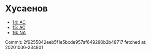 # Хусаенов
- [14: AC](14.md)
- [15: AC](15.md)
- [16: NA](16.md)

Commit: 2f9255842eeb5f1e5bcde957af649280b2b48717
 fetched at: 20201006-234801
